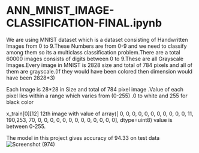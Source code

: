 # ANN_MNIST_IMAGE-CLASSIFICATION-FINAL.ipynb

We are using MNIST dataset which is a dataset consisting of Handwritten Images from 0 to 9.These Numbers are from 0-9 and we need to classify among them so its a multiclass classification problem.There are a total 60000 images consists of digits between 0 to 9.These are all Grayscale Images.Every image in MNIST is 2828 size and total of 784 pixels and all of them are grayscale.(If they would have been colored then dimension would have been 2828*3)

Each Image is 28*28 in Size and total of 784 pixel image .Value of each pixel lies within a range which varies from (0-255) .0 to white and 255 for black color 

x_train[0][12] 12th image with value of array([  0,   0,   0,   0,   0,   0,   0,   0,   0,   0,   0,  11, 190,253,  70,   0,   0,   0,   0,   0,   0,   0,   0,   0,   0,   0, 0,   0], dtype=uint8) value is between 0-255.

The model in this project gives accuracy of 94.33 on test data
![Screenshot (974)](https://user-images.githubusercontent.com/64895688/124388422-866d9880-dd00-11eb-8298-5018f9630666.png)

         
         
         
